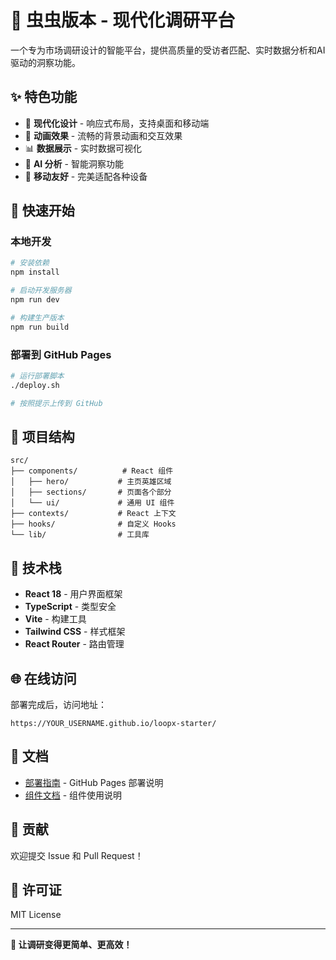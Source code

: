 # 🐛 虫虫版本 - 现代化调研平台

一个专为市场调研设计的智能平台，提供高质量的受访者匹配、实时数据分析和AI驱动的洞察功能。

## ✨ 特色功能

- 🎨 **现代化设计** - 响应式布局，支持桌面和移动端
- 🌟 **动画效果** - 流畅的背景动画和交互效果
- 📊 **数据展示** - 实时数据可视化
- 🤖 **AI 分析** - 智能洞察功能
- 📱 **移动友好** - 完美适配各种设备

## 🚀 快速开始

### 本地开发
```bash
# 安装依赖
npm install

# 启动开发服务器
npm run dev

# 构建生产版本
npm run build
```

### 部署到 GitHub Pages
```bash
# 运行部署脚本
./deploy.sh

# 按照提示上传到 GitHub
```

## 📁 项目结构

```
src/
├── components/          # React 组件
│   ├── hero/           # 主页英雄区域
│   ├── sections/       # 页面各个部分
│   └── ui/             # 通用 UI 组件
├── contexts/           # React 上下文
├── hooks/              # 自定义 Hooks
└── lib/                # 工具库
```

## 🎯 技术栈

- **React 18** - 用户界面框架
- **TypeScript** - 类型安全
- **Vite** - 构建工具
- **Tailwind CSS** - 样式框架
- **React Router** - 路由管理

## 🌐 在线访问

部署完成后，访问地址：
```
https://YOUR_USERNAME.github.io/loopx-starter/
```

## 📖 文档

- [部署指南](./GITHUB_DEPLOYMENT.md) - GitHub Pages 部署说明
- [组件文档](./components/) - 组件使用说明

## 🤝 贡献

欢迎提交 Issue 和 Pull Request！

## 📄 许可证

MIT License

---

**🎉 让调研变得更简单、更高效！**

